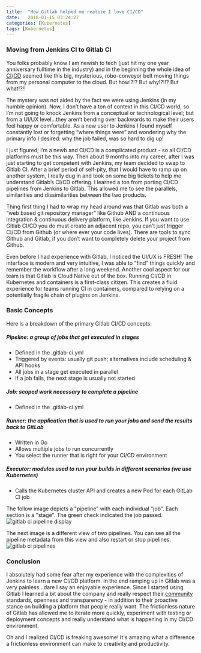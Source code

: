 ```yaml
---
title:  "How Gitlab helped me realize I love CI/CD"
date:   2018-01-15 03:24:27
categories: [Kubernetes]
tags: [Kubernetes]
---
```


### Moving from Jenkins CI to Gitlab CI

You folks probably know I am newish to tech (just hit my one year anniversary fulltime in the industry) and in the beginning the whole idea of [CI](https://en.wikipedia.org/wiki/Continuous_integration)/[CD](https://en.wikipedia.org/wiki/Continuous_delivery) seemed like this big, mysterious, robo-conveyor belt moving things from my personal computer to the cloud. But how!?!? But why!?!!? But what!?!!

The mystery was not aided by the fact we were using Jenkins (in my humble opinion). Now, I don’t have a ton of context in this CI/CD world, so I’m not going to knock Jenkins from a conceptual or technological level; but from a UI/UX level...they aren’t bending over backwards to make their users feel happy or comfortable. As a new user to Jenkins I found myself constantly lost or forgetting “where things were” and wondering why the primary info I desired: why the job failed, was so hard to dig up!

I just figured; I’m a newb and CI/CD is a complicated product - so all CI/CD platforms must be this way. Then about 9 months into my career, after I was just starting to get competent with Jenkins, my team decided to swap to Gitlab CI. After a brief period of self-pity, that I would have to ramp up on another system, I really dug in and took on some big tickets to help me understand Gitlab’s CI/CD offering. I learned a ton from porting CI/CD pipelines from Jenkins to Gitlab. This allowed me to see the parallels, similarities and dissimilarities between the two products.

Thing first thing I had to wrap my head around was that Gitlab was both a “web based git repository manager” like Github AND a continuous integration & continuous delivery platform, like Jenkins. If you want to use Gitlab CI/CD you do must create an adjacent repo, you can’t just trigger CI/CD from Github (or where ever your code lives). There are tools to sync Github and Gitlab, if you don’t want to completely delete your project from Github.

Even before I had experience with Gitlab, I noticed the UI/UX is FRESH! The interface is modern and very intuitive, I was able to “find” things quickly and remember the workflow after a long weekend.  Another cool aspect for our team is that Gitlab is Cloud Native out of the box. Running CI/CD in Kubernetes and containers is a first-class citizen. This creates a fluid experience for teams running CI in containers, compared to relying on a potentially fragile chain of plugins on Jenkins.

### Basic Concepts

Here is a breakdown of the primary Gitlab CI/CD concepts:
##### Pipeline: a group of jobs that get executed in stages
- Defined in the .gitlab-ci.yml
- Triggered by events: usually git push; alternatives include scheduling & API hooks
- All jobs in a stage get executed in parallel
- If a job fails, the next stage is usually not started
##### Job:  scoped work necessary to complete a pipeline
- Defined in the .gitlab-ci.yml
##### Runner: the application that is used to run your jobs and send the results back to GitLab
- Written in Go
- Allows multiple jobs to run concurrently 
- You select the runner that is right for your CI/CD environment
##### Executor: modules used to run your builds in different scenarios (we use Kubernetes)
- Calls the Kubernetes cluster API and creates a new Pod for each GitLab CI job

The follow image depicts a "pipeline" with each individual "job". Each section is a "stage". The green check indicated the job passed.
![gitlab ci pipeline display](https://docs.gitlab.com/ee/ci/img/pipelines.png)

The next image is a different view of two pipelines. You can see all the pipeline metadata from this view and also restart or stop pipelines. 
![gitlab ci pipelines](https://docs.gitlab.com/ee/ci/img/pipelines_index.png)

### Conclusion

I absolutely had some fear after my experience with the complexities of Jenkins to learn a new CI/CD platform. In the end ramping up in Gitlab was a very painless...dare I say an enjoyable experience. Since I started using Gitlab I learned a bit about the company and really respect their [community](https://about.gitlab.com/community/) standards, openness and transparency - in addition to their proactive stance on building a platform that people really want. The frictionless nature of Gitlab has allowed me to iterate more quickly, experiment with testing or deployment concepts and really understand what is happening in my CI/CD environment. 

Oh and I realized CI/CD is freaking awesome! It's amazing what a difference a frictionless environment can make to creativity and productivity. 